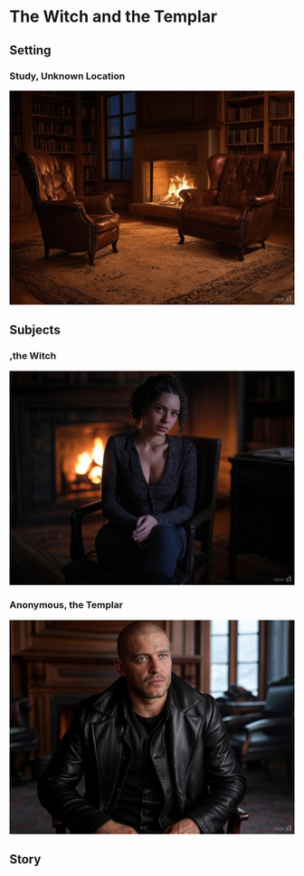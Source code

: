 # The Witch and the Templar

## Setting

### Study, Unknown Location

![Prison](../images/CoS/study.jpg)


## Subjects

### ,the Witch

![The Shadow](../images/CoS/witch.jpg)

### Anonymous, the Templar

![Lee](../images/CoS/templar.jpg)

## Story